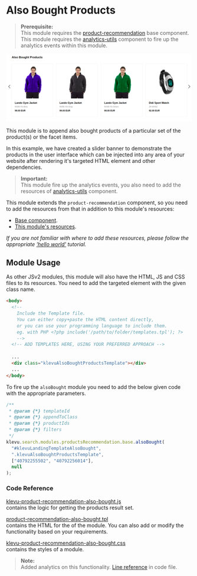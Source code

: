 # Also Bought Products

> **Prerequisite:**  
> This module requires the [product-recommendation](/components/product-recommendation) base component.  
> This module requires the [analytics-utils](/components/analytics-utils) component to fire up the analytics events within this module.

![Also Bought Products Banner](/modules/product-recommendation/images/prc-also-bought.png)

This module is to append also bought products of a particular set of the product(s) or the facet items.

In this example, we have created a slider banner to demonstrate the products in the user interface which can be injected into any area of your website after rendering it's targeted HTML element and other dependencies.

> **Important:**  
> This module fire up the analytics events, you also need to add the resources of [analytics-utils](/components/analytics-utils/resources) component.

This module extends the `product-recommendation` component, so you need to add the resources from that in addition to this module's resources:

- [Base component](/components/product-recommendation/resources).
- [This module's resources](/modules/product-recommendation/also-bought/resources).

_If you are not familiar with where to add these resources,
please follow the appropriate ['hello world'](/getting-started/1-hello-world) tutorial._

## Module Usage

As other JSv2 modules, this module will also have the HTML, JS and CSS files to its resources. You need to add the targeted element with the given class name.

```html
<body>
  <!--
	Include the Template file.
	You can either copy+paste the HTML content directly,
	or you can use your programming language to include them.
	eg. with PHP <?php include('/path/to/folder/templates.tpl'); ?>
	-->
  <!-- ADD TEMPLATES HERE, USING YOUR PREFERRED APPROACH -->

  ...
  <div class="klevuAlsoBoughtProductsTemplate"></div>
  ...
</body>
```

To fire up the `alsoBought` module you need to add the below given code with the appropriate parameters.

```javascript
/**
 * @param {*} templateId
 * @param {*} appendToClass
 * @param {*} productIds
 * @param {*} filters
 */
klevu.search.modules.productsRecommendation.base.alsoBought(
  "#klevuLandingTemplateAlsoBought",
  ".klevuAlsoBoughtProductsTemplate",
  ["40792255502", "40792256014"],
  null
);
```

### Code Reference

[klevu-product-recommendation-also-bought.js](/modules/product-recommendation/also-bought/resources/assets/js/klevu-product-recommendation-also-bought.js)  
contains the logic for getting the products result set.

[product-recommendation-also-bought.tpl](/modules/product-recommendation/also-bought/resources/templates/product-recommendation-also-bought.tpl)  
contains the HTML for the of the module. You can also add or modify the functionality based on your requirements.

[klevu-product-recommendation-also-bought.css](/modules/product-recommendation/also-bought/resources/assets/css/klevu-product-recommendation-also-bought.css)  
contains the styles of a module.

> **Note:**  
> Added analytics on this functionality. [Line reference](/modules/product-recommendation/also-bought/resources/assets/js/klevu-product-recommendation-also-bought.js#L96) in code file.
